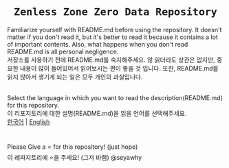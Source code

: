 <div align="center">
  <h1><code>Zenless Zone Zero Data Repository</code></h1>
</div>

Familiarize yourself with README.md before using the repository. It doesn't matter if you don't read it, but it's better to read it because it contains a lot of important contents. Also, what happens when you don't read README.md is all personal negligence.<br>
저장소를 사용하기 전에 README.md를 숙지해주세요. 않 읽더라도 상관은 없지만, 중요한 내용이 많이 들어있어서 읽어보시는 편이 좋을 것 입니다. 또한, README.md를 읽지 않아서 생기게 되는 일은 모두 개인의 과실입니다.<br><br>

Select the language in which you want to read the description(README.md) for this repository.<br>
이 리포지토리에 대한 설명(README.md)을 읽을 언어를 선택해주세요.<br>
[한국어](https://github.com/Usyuns/ZZZData/blob/main/Languages/ko-kr/README.md) | [English](https://github.com/Usyuns/ZZZData/blob/main/Languages/en-us/README.md)

#

Please Give a ⭐ for this repository! (just hope)<br>이 레파지토리에 ⭐을 주세요! (그저 바램)
@seyawhy
